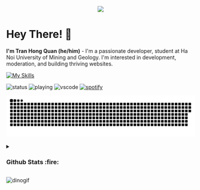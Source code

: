 <!-- Yahoooooo -->
<p align="center">
<img src="https://github-production-user-asset-6210df.s3.amazonaws.com/95228594/246629236-f87a91df-8d59-48ee-968b-b6c101b4d15f.gif" />
</p>

<!-- Intro  -->
# Hey There! 👋
**I'm Tran Hong Quan (he/him)** - I'm a passionate developer, student at Ha Noi University of Mining and Geology. I'm interested in development, moderation, and building thriving websites.





<!--Technical skills  -->
[![My Skills](https://skillicons.dev/icons?i=js,ts,scss,tailwind,bootstrap,angular,dotnet,mysql,firebase,mongodb,docker,postman,rider,git,arch&theme=dark)](https://skillicons.dev)

<!--Shields  -->
![status](https://nocache.advaith.workers.dev?url=https://img.shields.io/endpoint?url=https://dev.discordprofiles.me/api/badge/status/276544649148235776?simple=true)
![playing](https://nocache.advaith.workers.dev?url=https://img.shields.io/endpoint?url=https://dev.discordprofiles.me/api/badge/playing/276544649148235776)
![vscode](https://nocache.advaith.workers.dev?url=https://img.shields.io/endpoint?url=https://dev.discordprofiles.me/api/badge/vscode/276544649148235776)
[![spotify](https://nocache.advaith.workers.dev?url=https://img.shields.io/endpoint?url=https://dev.discordprofiles.me/api/badge/spotify/276544649148235776)](https://dev.discordprofiles.me/openspotify/276544649148235776)


<!-- contribution snake  -->
<p align="center">
   <source media="(prefers-color-scheme: dark)" srcset=https://github.com/anotherkj/anotherkj/blob/output/github-contribution-grid-snake-dark.svg">
   <img alt="github contribution grid snake animation" src="https://github.com/anotherkj/anotherkj/blob/output/github-contribution-grid-snake-dark.svg">
</p>

<!--Github Stats -->

<details>
     <summary><h3>Github Stats :fire:</h3></summary>
      <img alt="Github stats"  src="https://github-readme-stats.vercel.app/api?username=tranhongquandev&theme=blueberry&count_private=true&hide_border=true&line_height=20">               
      <img alt="Top Langs"  src="https://github-readme-stats.vercel.app/api/top-langs/?username=tandpfun&layout=compact&theme=blueberry&count_private=true&hide_border=true">  
</details>

![dinogif](https://github.com/saadeghi/saadeghi/raw/master/dino.gif)





